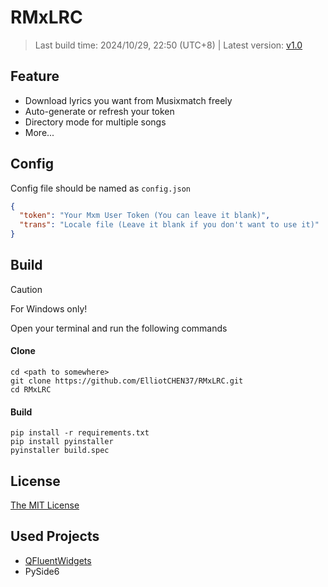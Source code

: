 # RMxLRC
> Last build time: 2024/10/29, 22:50 (UTC+8) | Latest version: [v1.0](https://github.com/ElliotCHEN37/RMxLRC/releases/latest)

## Feature
- Download lyrics you want from Musixmatch freely
- Auto-generate or refresh your token
- Directory mode for multiple songs
- More...

## Config
Config file should be named as `config.json`
```json
{
  "token": "Your Mxm User Token (You can leave it blank)",
  "trans": "Locale file (Leave it blank if you don't want to use it)"
}
```

## Build
> [!CAUTION]
> For Windows only!

Open your terminal and run the following commands<br>
#### Clone
`cd <path to somewhere>`<br>
`git clone https://github.com/ElliotCHEN37/RMxLRC.git`<Br>
`cd RMxLRC`<br>
#### Build
`pip install -r requirements.txt`<br>
`pip install pyinstaller`<br>
`pyinstaller build.spec`<br>

## License
[The MIT License](LICENSE.txt)

## Used Projects
- [QFluentWidgets](https://qfluentwidgets.com/)
- PySide6
